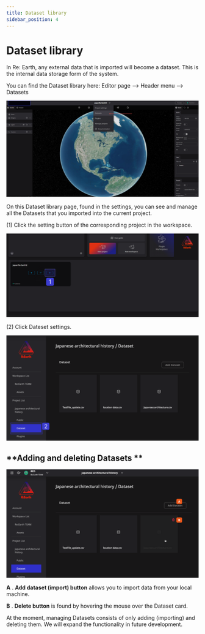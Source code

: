 ```yaml
---
title: Dataset library
sidebar_position: 4
---
```


# **Dataset library**

In Re: Earth, any external data that is imported will become a dataset. This is the internal data storage form of the system. 

You can find the Dataset library here: Editor page —> Header menu —> Datasets

![sdf 3 (1).png](./img/19.png)

On this Dataset library page, found in the settings, you can see and manage all the Datasets that you imported into the current project.

(1) Click the setting button of the corresponding project in the workspace.

![sg.png](./img/20.png)

(2) Click Dateset settings.

![83 1.png](./img/21.png)

## **Adding and deleting Datasets **

![asf.png](./img/22.png)

**A** . **Add dataset (import) button** allows you to import data from your local machine.

**B** . **Delete button** is found by hovering the mouse over the Dataset card.

At the moment, managing Datasets consists of only adding (importing) and deleting them. We will expand the functionality in future development.